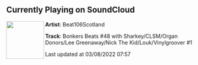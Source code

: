 ## Currently Playing on SoundCloud

[<img align="left" width="100" src="https://i1.sndcdn.com/artworks-9Zybf6wfXR3mAJB0-t3WETg-t500x500.jpg">](https://soundcloud.com/beat106scotland/bonkers-beats-48-with-1)

**Artist**: Beat106Scotland 

**Track**: Bonkers Beats #48 with Sharkey/CLSM/Organ Donors/Lee Greenaway/Nick The Kid/Louk/Vinylgroover #1

Last updated at 03/08/2022 07:57
